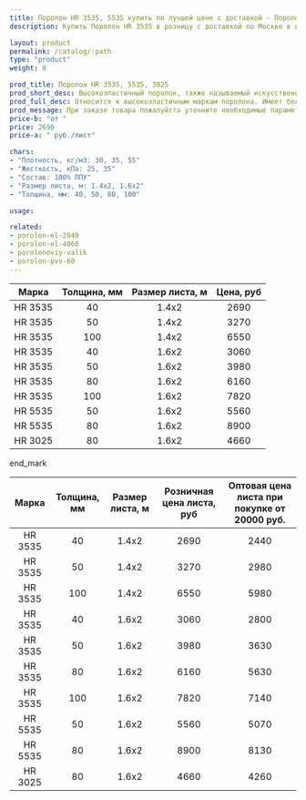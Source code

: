 ```yaml
---
title: Поролон HR 3535, 5535 купить по лучшей цене с доставкой - Поролоныч
description: Купить Поролон HR 3535 в розницу с доставкой по Москве в интернет-магазине Поролоныча.

layout: product
permalink: /catalog/:path
type: "product"
weight: 8

prod_title: Поролон HR 3535, 5535, 3025
prod_short_desc: Высокоэластичный поролон, также называемый искусственный латекс. В этом поролоне не остаются вмятины даже после длительной эксплуатации.
prod_full_desc: Относится к высокоэластичным маркам поролона. Имеет большое значение плотности и пониженное значение жесткости. HR-марки обладают высокой несущей способностью, повышенной комфортностью и высоким показателем восстанавливаемости. HR 3535 эффективно «работает» при низких и высоких нагрузках за счет ячеек разного размера. Эта особенность HR-марок способствует применению HR 3535 в мебели для людей разного веса.
prod_message: При заказе товара пожалуйста уточните необходимые параметры (толщина, размер листа и количество листов).
price-b: "от "
price: 2690
price-a: " руб./лист"

chars:
- "Плотность, кг/м3: 30, 35, 55"
- "Жесткость, кПа: 25, 35"
- "Состав: 100% ППУ"
- "Размер листа, м: 1.4x2, 1.6х2"
- "Толщина, мм: 40, 50, 80, 100"

usage:

related:
- porolon-el-2040
- porolon-el-4060
- porolonoviy-valik
- porolon-pvv-60
---
```

Марка | Толщина, мм | Размер листа, м | Цена, руб |
|:-----------:|:-----------:|:---------------:|:-------------------:|
HR 3535|40|1.4x2|2690
HR 3535|50|1.4x2|3270
HR 3535|100|1.4x2|6550
HR 3535|40|1.6x2|3060
HR 3535|50|1.6x2|3980
HR 3535|80|1.6x2|6160
HR 3535|100|1.6x2|7820
HR 5535|50|1.6x2|5560
HR 5535|80|1.6x2|8900
HR 3025|80|1.6x2|4660


end_mark

|Марка | Толщина, мм | Размер листа, м | Розничная цена листа, руб |  Оптовая цена листа при покупке от 20000 руб. |
|:-----------:|:-----------:|:---------------:|:-------------------:|:---------------------------:|
HR 3535|40|1.4x2|2690|2440
HR 3535|50|1.4x2|3270|2980
HR 3535|100|1.4x2|6550|5980
HR 3535|40|1.6x2|3060|2800
HR 3535|50|1.6x2|3980|3630
HR 3535|80|1.6x2|6160|5630
HR 3535|100|1.6x2|7820|7140
HR 5535|50|1.6x2|5560|5070
HR 5535|80|1.6x2|8900|8130
HR 3025|80|1.6x2|4660|4260